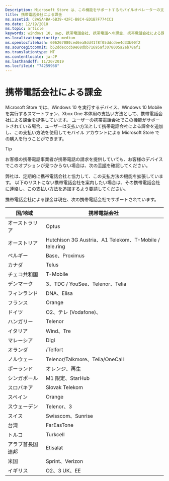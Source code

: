 ```yaml
---
Description: Microsoft Store は、この機能をサポートするモバイルオペレーターの支払い方法として携帯電話の課金を提供します。
title: 携帯電話会社による課金
ms.assetid: C8A5A4BA-6B39-42FC-B8C4-ED1B7F774CC1
ms.date: 12/19/2018
ms.topic: article
keywords: windows 10, uwp, 携帯電話会社, 携帯電話への課金, 携帯電話会社による課金
ms.localizationpriority: medium
ms.openlocfilehash: 606267080ced6ea8dd41f8f05ddcdee4d33b00f2
ms.sourcegitcommit: b52ddecccb9e68dbb71695af3078005a2eb78af1
ms.translationtype: MT
ms.contentlocale: ja-JP
ms.lasthandoff: 11/20/2019
ms.locfileid: "74259968"
---
```

# <a name="mobile-operator-billing"></a>携帯電話会社による課金


Microsoft Store では、Windows 10 を実行するデバイス、Windows 10 Mobile を実行するスマートフォン、Xbox One 本体用の支払い方法として、携帯電話会社による課金を提供しています。 ユーザーの携帯電話会社でこの機能がサポートされている場合、ユーザーは支払い方法として携帯電話会社による課金を追加し、この支払い方法を使用してモバイル アカウントによる Microsoft Store での購入を行うことができます。

> [!TIP]
>お客様の携帯電話事業者が携帯電話の請求を提供していても、お客様のデバイスでこのオプションが見つからない場合は、次の[手順](https://support.microsoft.com/instantanswers/b25d6dd6-fb8b-3710-1e13-4d30eb01b51f)を確認してください。   

弊社は、定期的に携帯電話会社と協力して、この支払方法の機能を拡張しています。 以下のリストにない携帯電話会社を案内したい場合は、その携帯電話会社に連絡し、この支払い方法を追加するよう要請してください。

携帯電話会社による課金は現在、次の携帯電話会社でサポートされています。

| 国/地域       | 携帯電話会社                                        |
|----------------------|---------------------------------------------------------|
| オーストラリア            | Optus                                                   |
| オーストリア              | Hutchison 3G Austria、A1 Telekom、T-Mobile / tele.ring  |
| ベルギー              | Base、Proximus                                          |
| カナダ               | Telus                                                   |
| チェコ共和国       | T-Mobile                                                |
| デンマーク              | 3、TDC / YouSee、Telenor、Telia                         |
| フィンランド              | DNA、Elisa                                              |
| フランス               | Orange                                                  |
| ドイツ              | O2、テレ (Vodafone)、                       |
| ハンガリー              | Telenor                                                 |
| イタリア                | Wind、Tre                                               |
| マレーシア             | Digi                                                    |
| オランダ          | /Telfort                                           |
| ノルウェー               | Telenor/Talkmore、Telia/OneCall                     |
| ポーランド               | オレンジ、再生                                            |
| シンガポール            | M1 限定、StarHub                                     |
| スロバキア             | Slovak Telekom                                          |
| スペイン                | Orange                                                  |
| スウェーデン               | Telenor、3                                              |
| スイス          | Swisscom、Sunrise                                       |
| 台湾               | FarEasTone                                              |
| トルコ               | Turkcell                                                |
| アラブ首長国連邦 | Etisalat                                                |
| 米国        | Sprint、Verizon                                         |
| イギリス       | O2、3 UK、EE                                            |

 



 


 

 




